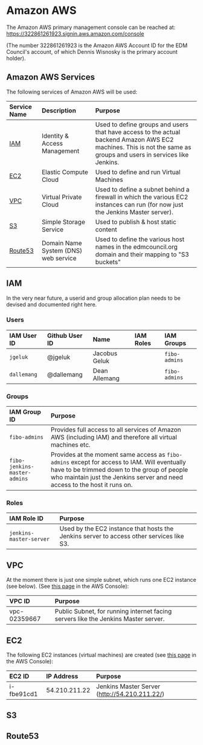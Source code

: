 # Amazon AWS

The Amazon AWS primary management console can be reached at: https://322861261923.signin.aws.amazon.com/console

(The number 322861261923 is the Amazon AWS Account ID for the EDM Council's account, of which Dennis Wisnosky is the primary account holder).

## Amazon AWS Services

The following services of Amazon AWS will be used:

Service Name  | Description | Purpose
:-------------|:------------|:-------
[IAM](http://aws.amazon.com/iam/) | Identity & Access Management | Used to define groups and users that have access to the actual backend Amazon AWS EC2 machines. This is not the same as groups and users in services like Jenkins.
[EC2](http://aws.amazon.com/ec2/) | Elastic Compute Cloud | Used to define and run Virtual Machines
[VPC](http://aws.amazon.com/vpc/) | Virtual Private Cloud | Used to define a subnet behind a firewall in which the various EC2 instances can run (for now just the Jenkins Master server).
[S3](http://aws.amazon.com/s3/)   | Simple Storage Service | Used to publish & host static content
[Route53](http://aws.amazon.com/route53/) | Domain Name System (DNS) web service | Used to define the various host names in the edmcouncil.org domain and their mapping to "S3 buckets"

## IAM

In the very near future, a userid and group allocation plan needs to be devised and documented right here.

### Users

IAM User ID | Github User ID | Name | IAM Roles | IAM Groups
:-----------|:---------------|:-----|:----------|:----------
`jgeluk` | @jgeluk | Jacobus Geluk | | `fibo-admins`
`dallemang` | @dallemang | Dean Allemang | | `fibo-admins`

### Groups

IAM Group ID | Purpose
:------------|:-------
`fibo-admins` | Provides full access to all services of Amazon AWS (including IAM) and therefore all virtual machines etc.
`fibo-jenkins-master-admins` | Provides at the moment same access as `fibo-admins` except for access to IAM. Will eventually have to be trimmed down to the group of people who maintain just the Jenkins server and need access to the host it runs on.

### Roles

| IAM Role ID | Purpose
:-------------|:-------
`jenkins-master-server` | Used by the EC2 instance that hosts the Jenkins server to access other services like S3.

## VPC

At the moment there is just one simple subnet, which runs one EC2 instance (see below). (See [this page](https://console.aws.amazon.com/vpc/home?region=us-east-1#vpcs:) in the AWS Console):

VPC ID       | Purpose
:------------|:-------
vpc-02359667 | Public Subnet, for running internet facing servers like the Jenkins Master server.

## EC2

The following EC2 instances (virtual machines) are created (see [this page](https://console.aws.amazon.com/ec2/v2/home?region=us-east-1#Instances:) in the AWS Console):

EC2 ID     | IP Address    | Purpose
:----------|:--------------|:-------
i-fbe91cd1 | 54.210.211.22 | Jenkins Master Server (http://54.210.211.22/)

## S3

## Route53
